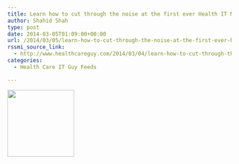 ```yaml
---
title: Learn how to cut through the noise at the first ever Health IT Marketing Conference
author: Shahid Shah
type: post
date: 2014-03-05T01:09:00+00:00
url: /2014/03/05/learn-how-to-cut-through-the-noise-at-the-first-ever-health-it-marketing-conference/
rssmi_source_link:
  - http://www.healthcareguy.com/2014/03/04/learn-how-to-cut-through-the-noise-at-the-first-ever-health-it-marketing-conference/
categories:
  - Health Care IT Guy Feeds

---
```

<div class="ftpimagefix" style="float:none">
  <a target="_blank" href="http://www.healthcareguy.com/2014/03/04/learn-how-to-cut-through-the-noise-at-the-first-ever-health-it-marketing-conference/"><img width="150" title="marketing-advertising-pr-branding" alt="" src="http://www.healthcareguy.com/wp-content/uploads/2010/06/marketing-advertising-pr-branding.png" /></a>
</div>